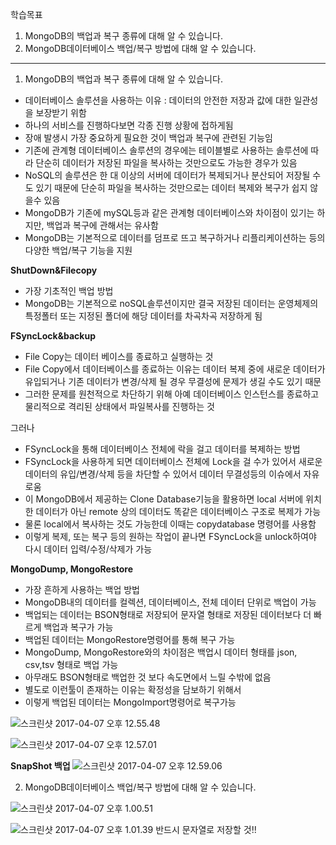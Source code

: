 학습목표
1. MongoDB의 백업과 복구 종류에 대해 알 수 있습니다.
2. MongoDB데이터베이스 백업/복구 방법에 대해 알 수 있습니다.

-----
1. MongoDB의 백업과 복구 종류에 대해 알 수 있습니다.
- 데이터베이스 솔루션을 사용하는 이유 : 데이터의 안전한 저장과 값에 대한 일관성을 보장받기 위함
- 하나의 서비스를 진행하다보면 각종 진행 상황에 접하게됨
- 장애 발생시 가장 중요하게 필요한 것이 백업과 복구에 관련된 기능임
- 기존에 관계형 데이터베이스 솔루션의 경우에는 테이블별로 사용하는 솔루션에 따라 단순히 데이터가 저장된 파일을 복사하는 것만으로도 가능한 경우가 있음
- NoSQL의 솔루션은 한 대 이상의 서버에 데이터가 복제되거나 분산되어 저장될 수도 있기 때문에 단순히 파일을 복사하는 것만으로는 데이터 복제와 복구가 쉽지 않을수 있음
- MongoDB가 기존에 mySQL등과 같은 관계형 데이터베이스와 차이점이 있기는 하지만, 백업과 복구에 관해서는 유사함
- MongoDB는 기본적으로 데이터를 덤프로 뜨고 복구하거나 리플리케이션하는 등의 다양한 백업/복구 기능을 지원

 **ShutDown&Filecopy**
 - 가장 기초적인 백업 방법
 - MongoDB는 기본적으로 noSQL솔루션이지만 결국 저장된 데이터는 운영체제의 특정폴터 또는 지정된 폴더에 해당 데이터를 차곡차곡 저장하게 됨

**FSyncLock&backup**
 - File Copy는 데이터 베이스를 종료하고 실행하는 것
 - File Copy에서 데이터베이스를 종료하는 이유는 데이터 복제 중에 새로운 데이터가 유입되거나 기존 데이터가 변경/삭제 될 경우 무결성에 문제가 생길 수도 있기 때문
 - 그러한 문제를 원천적으로 차단하기 위해 아예 데이터베이스 인스턴스를 종료하고 물리적으로 격리된 상태에서 파일복사를 진행하는 것

 그러나
 - FSyncLock을 통해 데이터베이스 전체에 락을 걸고 데이터를 복제하는 방법
 - FSyncLock을 사용하게 되면 데이터베이스 전체에 Lock을 걸 수가 있어서 새로운 데이터의 유입/변경/삭제 등을 차단할 수 있어서 데이터 무결성등의 이슈에서 자유로움
 - 이 MongoDB에서 제공하는 Clone Database기능을 활용하면 local 서버에 위치한 데이터가 아닌 remote 상의 데이터도 똑같은 데이터베이스 구조로 복제가 가능
 - 물론 local에서 복사하는 것도 가능한데 이때는 copydatabase 명령어를 사용함
 - 이렇게 복제, 또는 복구 등의 원하는 작업이 끝나면 FSyncLock을 unlock하여야 다시 데이터 입력/수정/삭제가 가능

 **MongoDump, MongoRestore**
 - 가장 흔하게 사용하는 백업 방법
 - MongoDB내의 데이터를 컬렉션, 데이터베이스, 전체 데이터 단위로 백업이 가능
 - 백업되는 데이터는 BSON형태로 저장되어 문자열 형태로 저장된 데이터보다 더 빠르게 백업과 복구가 가능
 - 백업된 데이터는 MongoRestore명령어를 통해 복구 가능
 - MongoDump, MongoRestore와의 차이점은 백업시 데이터 형태를 json, csv,tsv 형태로 백업 가능
 - 아무래도 BSON형태로 백업한 것 보다 속도면에서 느릴 수밖에 없음
 - 별도로 이런툴이 존재하는 이유는 확정성을 담보하기 위해서
 - 이렇게 백업된 데이터는 MongoImport명령어로 복구가능

 ![스크린샷 2017-04-07 오후 12.55.48](http://i.imgur.com/cQpan5f.png)

 ![스크린샷 2017-04-07 오후 12.57.01](http://i.imgur.com/gPDLr1p.png)

 **SnapShot 백업**
 ![스크린샷 2017-04-07 오후 12.59.06](http://i.imgur.com/s87GStR.png)

2. MongoDB데이터베이스 백업/복구 방법에 대해 알 수 있습니다.

![스크린샷 2017-04-07 오후 1.00.51](http://i.imgur.com/lmyuKRl.png)

![스크린샷 2017-04-07 오후 1.01.39](http://i.imgur.com/Yluz7Jm.png)
 반드시 문자열로 저장할 것!!
